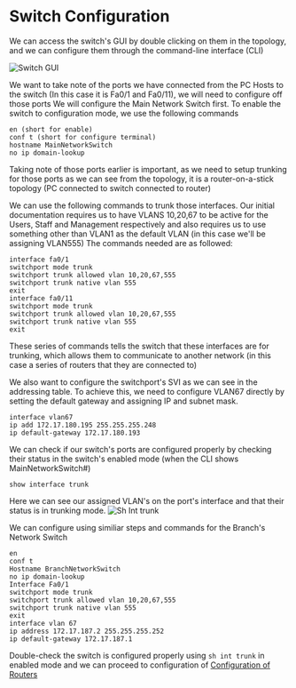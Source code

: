 <h1>Switch Configuration</h1>

We can access the switch's GUI by double clicking on them in the topology, and we can configure them through the command-line interface (CLI)

![Switch GUI](https://github.com/BYeungCyberSec/CiscoPTProject/assets/150320582/9f311644-b6fd-4ae4-be8d-215c369648ad)

We want to take note of the ports we have connected from the PC Hosts to the switch (In this case it is Fa0/1 and Fa0/11), we will need to configure off those ports 
We will configure the Main Network Switch first.
To enable the switch to configuration mode, we use the following commands

```
en (short for enable)
conf t (short for configure terminal)
hostname MainNetworkSwitch
no ip domain-lookup
```

Taking note of those ports earlier is important, as we need to setup trunking for those ports as we can see from the topology, it is a router-on-a-stick topology (PC connected to switch connected to router)

We can use the following commands to trunk those interfaces. Our initial documentation requires us to have VLANS 10,20,67 to be active for the Users, Staff and Management respectively and also requires us to use something other than VLAN1 as the default VLAN (in this case we'll be assigning VLAN555)
The commands needed are as followed:

```
interface fa0/1
switchport mode trunk
switchport trunk allowed vlan 10,20,67,555
switchport trunk native vlan 555
exit
interface fa0/11
switchport mode trunk
switchport trunk allowed vlan 10,20,67,555
switchport trunk native vlan 555
exit
```

These series of commands tells the switch that these interfaces are for trunking, which allows them to communicate to another network (in this case a series of routers that they are connected to)

We also want to configure the switchport's SVI as we can see in the addressing table. To achieve this, we need to configure VLAN67 directly by setting the default gateway and assigning IP and subnet mask.

```
interface vlan67
ip add 172.17.180.195 255.255.255.248
ip default-gateway 172.17.180.193 
```

We can check if our switch's ports are configured properly by checking their status in the switch's enabled mode (when the CLI shows MainNetworkSwitch#)
 ```
show interface trunk
```
Here we can see our assigned VLAN's on the port's interface and that their status is in trunking mode.
![Sh Int trunk](https://github.com/BYeungCyberSec/CiscoPTProject/assets/150320582/22110a6f-d17c-42b0-8d71-35e2850ff359)

We can configure using similiar steps and commands for the Branch's Network Switch

```
en
conf t
Hostname BranchNetworkSwitch
no ip domain-lookup
Interface Fa0/1
switchport mode trunk
switchport trunk allowed vlan 10,20,67,555
switchport trunk native vlan 555
exit
interface vlan 67
ip address 172.17.187.2 255.255.255.252
ip default-gateway 172.17.187.1
```

Double-check the switch is configured properly using ```sh int trunk``` in enabled mode and we can proceed to configuration of [Configuration of Routers](https://github.com/BYeungCyberSec/CiscoPTProject/blob/main/RouterConfiguration.md)
